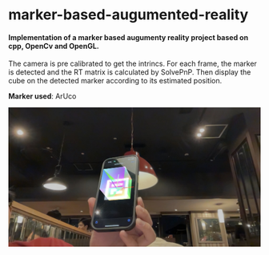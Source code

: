 # marker-based-augumented-reality
#### Implementation of a marker based augumenty reality project based on cpp, OpenCv and OpenGL.

The camera is pre calibrated to get the intrincs. For each frame, the marker is detected and the RT matrix is calculated by SolvePnP. Then display the cube on the detected marker according to its estimated position.

**Marker used**: ArUco


![image](./demo/demo1.jpg)
